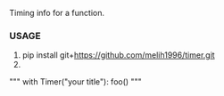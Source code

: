 Timing info for a function. </br>
### USAGE
1) pip install git+https://github.com/melih1996/timer.git
2) 
"""
with Timer("your title"):
    foo()
"""